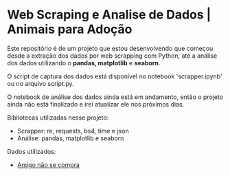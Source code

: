 # Web Scraping e Analise de Dados | Animais para Adoção

Este repositório é de um projeto que estou desenvolvendo que começou desde a extração dos dados por web scrapping com Python, até a análise dos dados utilizando o **pandas, matplotlib** e **seaborn**.  

O script de captura dos dados está disponível no notebook 'scrapper.ipynb' ou no arquivo script.py.  

O notebook de análise dos dados ainda está em andamento, então o projeto ainda não está finalizado e irei atualizar ele nos próximos dias.  

Bibliotecas utilizadas nesse projeto:
- Scrapper: re, requests, bs4, time e json
- Análise: pandas, matplotlib e seaborn

Dados utilizados:
- [Amigo não se compra]("https://www.amigonaosecompra.com.br/")